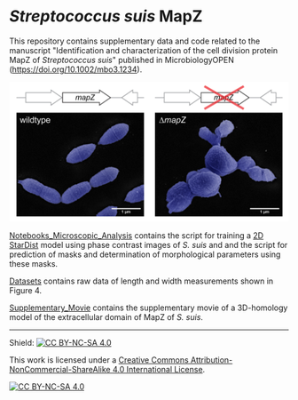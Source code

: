 # <i>Streptococcus suis</i> MapZ
This repository contains supplementary data and code related to the manuscript "Identification and characterization of the cell division protein MapZ of <i>Streptococcus suis</i>" published in MicrobiologyOPEN (https://doi.org/10.1002/mbo3.1234). 

![Graphical Abstract](https://github.com/AndreasNerlich/Streptococcus_suis_MapZ/blob/main/Images/Graphical_Abstract_SSU0375.png)

[Notebooks_Microscopic_Analysis](Notebooks_Microscopic_Analysis) contains the script for training a [2D StarDist](https://github.com/stardist/stardist) model using phase contrast images of <i>S. suis</i> and and the script for prediction of masks and determination of morphological parameters using these masks.

[Datasets](Datasets) contains raw data of length and width measurements shown in Figure 4.

[Supplementary_Movie](Supplementary_Movie) contains the supplementary movie of a 3D-homology model of the extracellular domain of MapZ of <i>S. suis</i>.

----

Shield: [![CC BY-NC-SA 4.0][cc-by-nc-sa-shield]][cc-by-nc-sa]

This work is licensed under a
[Creative Commons Attribution-NonCommercial-ShareAlike 4.0 International License][cc-by-nc-sa].

[![CC BY-NC-SA 4.0][cc-by-nc-sa-image]][cc-by-nc-sa]

[cc-by-nc-sa]: http://creativecommons.org/licenses/by-nc-sa/4.0/
[cc-by-nc-sa-image]: https://licensebuttons.net/l/by-nc-sa/4.0/88x31.png
[cc-by-nc-sa-shield]: https://img.shields.io/badge/License-CC%20BY--NC--SA%204.0-lightgrey.svg



